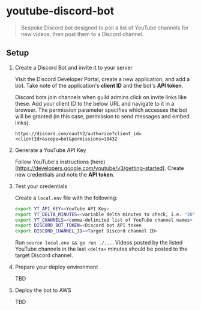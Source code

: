 # youtube-discord-bot
> Bespoke Discord bot designed to poll a list of YouTube channels for new videos, then post them to a Discord channel.

## Setup
1. Create a Discord Bot and invite it to your server

    Visit the Discord Developer Portal, create a new application, and add a bot.  Take note of the application's **client ID** and the bot's **API token**.
    
    Discord bots join channels when guild admins click on invite links like these.  Add your client ID to the below URL and navigate to it in a browser.  The permission parameter specifies which accesses the bot will be granted (in this case, permission to send messages and embed links).

    ```
    https://discord.com/oauth2/authorize?client_id=<clientId>&scope=bot&permissions=18432
    ```

1. Generate a YouTube API Key

    Follow YouTube's instructions (here)[https://developers.google.com/youtube/v3/getting-started].  Create new credentials and note the **API token**.

1. Test your credentials

    Create a `local.env` file with the following:
   
    ```bash
    export YT_API_KEY=<YouTube API Key>
    export YT_DELTA_MINUTES=<variable delta minutes to check, i.e. "30" for last 30 minutes>
    export YT_CHANNELS=<comma-delimited list of YouTube channel names>
    export DISCORD_BOT_TOKEN=<Discord bot API token
    export DISCORD_CHANNEL_ID=<Target Discord channel ID>
    ```
    
    Run `source local.env && go run ./...`.  Videos posted by the listed YouTube channels in the last `<delta>` minutes should be posted to the target Discord channel.

1. Prepare your deploy environment

    TBD

1. Deploy the bot to AWS

    TBD
